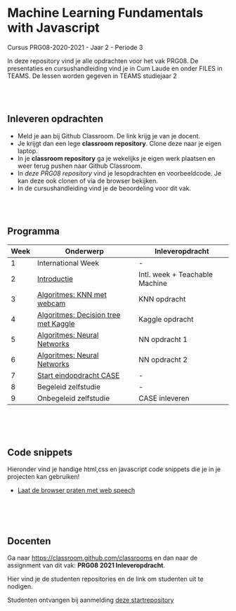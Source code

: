 # Machine Learning Fundamentals with Javascript

Cursus PRG08-2020-2021 - Jaar 2 - Periode 3

In deze repository vind je alle opdrachten voor het vak PRG08. De presentaties en cursushandleiding vind je in Cum Laude en onder FILES in TEAMS. De lessen worden gegeven in TEAMS studiejaar 2

<br>
<br>

## Inleveren opdrachten

- Meld je aan bij Github Classroom. De link krijg je van je docent.
- Je krijgt dan een lege **classroom repository**. Clone deze naar je eigen laptop.
- In je **classroom repository** ga je wekelijks je eigen werk plaatsen en weer terug pushen naar Github Classroom.
- In *deze PRG08 repository* vind je lesopdrachten en voorbeeldcode. Je kan deze ook clonen of via de browser bekijken.
- In de cursushandleiding vind je de beoordeling voor dit vak.

<br>
<br>

## Programma

| Week | Onderwerp | Inleveropdracht |
|------|-----------|-----------------|
| 1 | International Week | - |
| 2 | [Introductie](./week2) | Intl. week + Teachable Machine |
| 3 | [Algoritmes: KNN met webcam](./week3) | KNN opdracht |
| 4 | [Algoritmes: Decision tree met Kaggle](./week4) | Kaggle opdracht |
| 5 | [Algoritmes: Neural Networks](./week5) | NN opdracht 1 |
| 6 | [Algoritmes: Neural Networks](./week6) | NN opdracht 2 |
| 7 | [Start eindopdracht CASE](./week7) | - |
| 8 | Begeleid zelfstudie | - |
| 9 | Onbegeleid zelfstudie | CASE inleveren |

<br>
<br>
<br>

## Code snippets

Hieronder vind je handige html,css en javascript code snippets die je in je projecten kan gebruiken!

- [Laat de browser praten met web speech](./snippets/speech.md)

<br>
<br>
<br>

## Docenten

Ga naar https://classroom.github.com/classrooms en dan naar de assignment van dit vak: **PRG08 2021 Inleveropdracht**.

Hier vind je de studenten repositories en de link om studenten uit te nodigen.

Studenten ontvangen bij aanmelding [deze startrepository](https://github.com/HR-CMGT-Classroom/PRG08-2021-Inleveropdracht) 